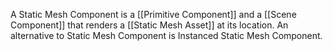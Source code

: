 A Static Mesh Component is a [[Primitive Component]] and a [[Scene Component]] that renders a [[Static Mesh Asset]] at its location.
An alternative to Static Mesh Component is Instanced Static Mesh Component.

